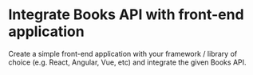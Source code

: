 # Integrate Books API with front-end application

Create a simple front-end application with your framework / library of choice (e.g. React, Angular, Vue, etc) and integrate the given Books API.